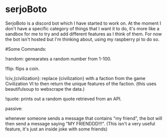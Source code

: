 # serjoBoto

SerjoBoto is a discord bot which I have started to work on. At the moment I don't have a specific category of things that I want it to do, 
it's more like a sandbox for me to try and add different features as I think of them. For now the bot isn't hosted but I'm thinking about,
using my raspberry pi to do so.

#Some Commands:

!random: genearates a random number from 1-100.

!flip: flips a coin.

!civ,{civilization}: replace {civilization} with a faction from the game Civilization VI to then return the unique features of the faction.
(this uses beautifulsoup to webscrape the data.) 

!quote: prints out a random quote retrieved from an API.

passive:

whenever someone sends a message that contains "my friend", the bot will then send a message saying "MY FRIENDDD!!!". (This isn't a very 
useful feature, it's just an inside joke with some friends)
